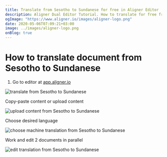 ```yaml
---
title: Translate from Sesotho to Sundanese for free in Aligner Editor
description: Aligner Dual Editor Tutorial. How to translate for free from Sesotho to Sundanese. Aligner is multilingual document management platform. 
ogImage: "https://www.aligner.io/images/aligner-logo.png"
date: 2020-05-06T07:09:21+03:00
image: ../images/aligner-logo.png
onBlog: true
---
```


# How to translate document from Sesotho to Sundanese

1. Go to editor at [app.aligner.io](https://app.aligner.io "Aligner App web page")

![translate from Sesotho to Sundanese](../aligner-blank-editor.png "translate from Sesotho to Sundanese")

Copy-paste content or upload content

![upload content from Sesotho to Sundanese](../aligner-uploaded-document.png "upload content from Sesotho to Sundanese")

Choose desired language

![choose machine translation from Sesotho to Sundanese](../aligner-language-dropdown.png "choose machine translation from Sesotho to Sundanese")

Work and edit 2 documents in parallel

![edit translation from Sesotho to Sundanese](../aligner-double-sitded-editor.png "edit translation from Sesotho to Sundanese")

